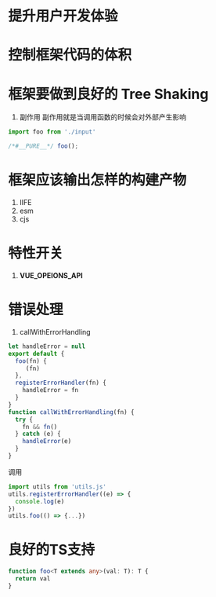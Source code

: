 # 提升用户开发体验
# 控制框架代码的体积
# 框架要做到良好的 Tree Shaking
1. 副作用
副作用就是当调用函数的时候会对外部产生影响
```js
import foo from './input'

/*#__PURE__*/ foo();
```
# 框架应该输出怎样的构建产物
1. IIFE
2. esm
3. cjs
# 特性开关
1. __VUE_OPEIONS_API__
# 错误处理
1. callWithErrorHandling
```js
let handleError = null
export default {
  foo(fn) {
     (fn)
  },
  registerErrorHandler(fn) {
    handleError = fn
  }
}
function callWithErrorHandling(fn) {
  try {
    fn && fn()
  } catch (e) {
    handleError(e)
  }
}
```
调用
```js
import utils from 'utils.js'
utils.registerErrorHandler((e) => {
  console.log(e)
})
utils.foo(() => {...})
```
# 良好的TS支持
```ts
function foo<T extends any>(val: T): T {
  return val
}
```
